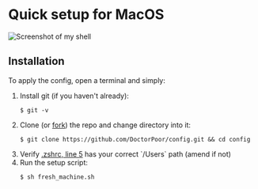 # Quick setup for MacOS

![Screenshot of my shell](https://i.imgur.com/cLgPN9l.png)

## Installation

To apply the config, open a terminal and simply:

<ol>
  <li> Install git (if you haven't already):</li>

  ```
  $ git -v
  ```

  <li> Clone (or <a href="https://docs.github.com/en/github/getting-started-with-github/fork-a-repo target="_blank">fork</a>) the repo and change directory into it:</li>

  ```
  $ git clone https://github.com/DoctorPoor/config.git && cd config
  ```

  <li> Verify <a href="https://github.com/DoctorPoor/config/blob/master/.zshrc#L5">.zshrc, line 5</a> has your correct `/Users` path (amend if not)</li>
  <li> Run the setup script:</li>

  ```
  $ sh fresh_machine.sh
  ```
</ol>

